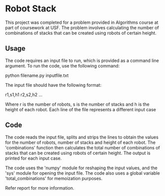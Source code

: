 # Robot Stack
This project was completed for a problem provided in Algorithms course at part of coursework at USF. The problem involves calculating the number of combinations of stacks that can be created using robots of certain height.

## Usage
The code requires an input file to run, which is provided as a command line argument. To run the code, use the following command:

python filename.py inputfile.txt

The input file should have the following format:

r1,s1,h1
r2,s2,h2
...

Where r is the number of robots, s is the number of stacks and h is the height of each robot. Each line of the file represents a different input case

## Code
The code reads the input file, splits and strips the lines to obtain the values for the number of robots, number of stacks and height of each robot. The 'combinations' function then calculates the total number of combinations of stacks that can be created using robots of certain height. The output is printed for each input case.

The code uses the 'numpy' module for reshaping the input values, and the 'sys' module for opening the input file. The code also uses a global variable 'total_combinations' for memoization purposes.

Refer report for more information.

